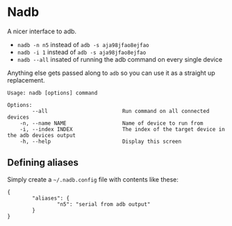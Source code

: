 # Nadb

A nicer interface to adb. 

*  ``nadb -n n5`` instead of ``adb -s aja98jfao8ejfao``
*  ``nadb -i 1`` instead of ``adb -s aja98jfao8ejfao``
*  ``nadb --all`` insated of running the adb command on every single device

Anything else gets passed along to ``adb`` so you can use it as a straight up replacement.

```
Usage: nadb [options] command

Options:
        --all                        Run command on all connected devices
    -n, --name NAME                  Name of device to run from
    -i, --index INDEX                The index of the target device in the adb devices output
    -h, --help                       Display this screen
```

## Defining aliases

Simply create a ``~/.nadb.config`` file with contents like these:

```
{
        "aliases": {
                "n5": "serial from adb output"
        }
}
```